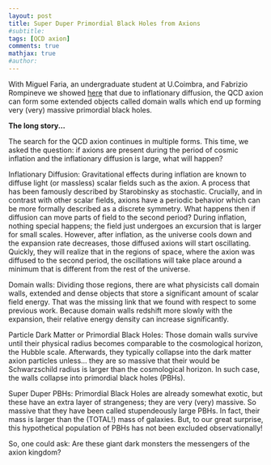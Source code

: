 ```yaml
---
layout: post
title: Super Duper Primordial Black Holes from Axions 
#subtitle: 
tags: [QCD axion]
comments: true
mathjax: true
#author: 
---
```


With Miguel Faria, an undergraduate student at U.Coimbra, and Fabrizio Rompineve we showed [here](https://arxiv.org/pdf/2504.07890) 
that due to inflationary diffusion, the QCD axion can form some extended objects called domain walls which end up forming
very (very) massive primordial black holes.


**The long story...**

The search for the QCD axion continues in multiple forms. This time, we asked the question: if axions are present during the period of cosmic
inflation and the inflationary diffusion is large, what will happen?

Inflationary Diffusion:
Gravitational effects during inflation are known to diffuse light (or massless) scalar fields such as the axion. 
A process that has been famously described by Starobinsky as stochastic. 
Crucially, and in contrast with other scalar fields, axions have a periodic behavior which can be more formally described 
as a discrete symmetry. 
What happens then if diffusion can move parts of field to the second period? During inflation, nothing special
happens; the field just undergoes an excursion that is larger for small scales.
However, after inflation, as the universe cools down and the expansion rate decreases, those diffused axions
will start oscillating. Quickly, they will realize that in the regions of space, where the axion was diffused
to the second period, the oscillations will take place around a minimum that is different from the rest of the universe.

Domain walls:
Dividing those regions, there are what physicists call domain walls, extended and dense objects that store a significant
amount of scalar field energy.
That was the missing link that we found with respect to some previous work. Because domain walls redshift more slowly with the
expansion, their relative energy density can increase significantly.

Particle Dark Matter or Primordial Black Holes:
Those domain walls survive until their physical radius becomes comparable to the cosmological horizon, 
the Hubble scale. Afterwards, they typically collapse into the dark matter axion particles unless...
they are so massive that their would be Schwarzschild radius is larger than the cosmological horizon.
In such case, the walls collapse into primordial black holes (PBHs).

Super Duper PBHs:
Primordial Black Holes are already somewhat exotic, but these have an extra layer of strangeness; they are very (very) 
massive. So massive that they have been called stupendeously large PBHs.
In fact, their mass is larger than the (TOTAL!) mass of galaxies.
But, to our great surprise, this hypothetical population of PBHs has not been excluded observationally!

So, one could ask:
Are these giant dark monsters the messengers of the axion kingdom?  


